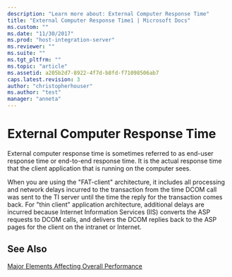 ```yaml
---
description: "Learn more about: External Computer Response Time"
title: "External Computer Response Time1 | Microsoft Docs"
ms.custom: ""
ms.date: "11/30/2017"
ms.prod: "host-integration-server"
ms.reviewer: ""
ms.suite: ""
ms.tgt_pltfrm: ""
ms.topic: "article"
ms.assetid: a205b2d7-8922-4f7d-b8fd-f71098506ab7
caps.latest.revision: 3
author: "christopherhouser"
ms.author: "test"
manager: "anneta"
---
```

# External Computer Response Time
External computer response time is sometimes referred to as end-user response time or end-to-end response time. It is the actual response time that the client application that is running on the computer sees.  
  
 When you are using the "FAT-client" architecture, it includes all processing and network delays incurred to the transaction from the time DCOM call was sent to the TI server until the time the reply for the transaction comes back. For "thin client" application architecture, additional delays are incurred because Internet Information Services (IIS) converts the ASP requests to DCOM calls, and delivers the DCOM replies back to the ASP pages for the client on the intranet or Internet.  
  
## See Also  
 [Major Elements Affecting Overall Performance](../core/major-elements-affecting-overall-performance1.md)
